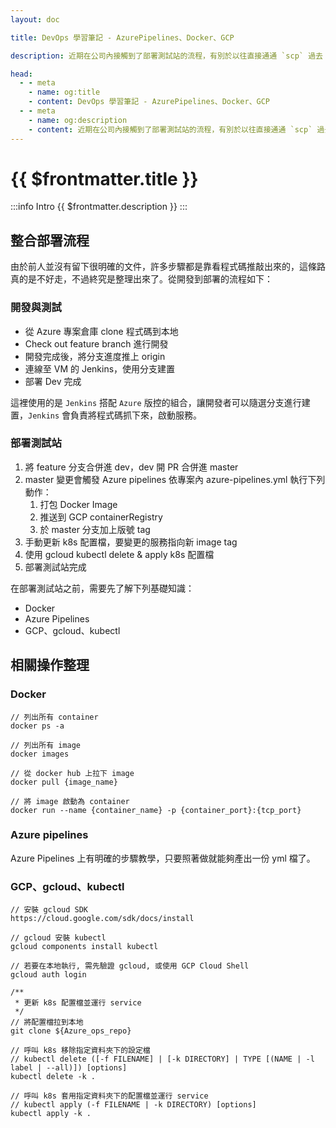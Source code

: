 ```yaml
---
layout: doc

title: DevOps 學習筆記 - AzurePipelines、Docker、GCP

description: 近期在公司內接觸到了部署測試站的流程，有別於以往直接通通 `scp` 過去 VM 的暴力方式，這裡採用的是` AzurePipelines`、`Docker`、`GCP` 之間的半自動化協作，看來正在往 CI/CD 的路上發展。藉此機會，將學到的一些東西整理起來。

head:
  - - meta
    - name: og:title
    - content: DevOps 學習筆記 - AzurePipelines、Docker、GCP
  - - meta
    - name: og:description
    - content: 近期在公司內接觸到了部署測試站的流程，有別於以往直接通通 `scp` 過去 VM 的暴力方式，這裡採用的是` AzurePipelines`、`Docker`、`GCP` 之間的半自動化協作，看來正在往 CI/CD 的路上發展。藉此機會，將學到的一些東西整理起來。
---
```


# {{ $frontmatter.title }}

:::info Intro
{{ $frontmatter.description }}
:::

## 整合部署流程

由於前人並沒有留下很明確的文件，許多步驟都是靠看程式碼推敲出來的，這條路真的是不好走，不過終究是整理出來了。從開發到部署的流程如下：

### 開發與測試

- 從 Azure 專案倉庫 clone 程式碼到本地
- Check out feature branch 進行開發
- 開發完成後，將分支進度推上 origin
- 連線至 VM 的 Jenkins，使用分支建置
- 部署 Dev 完成

這裡使用的是 `Jenkins` 搭配 `Azure` 版控的組合，讓開發者可以隨選分支進行建置，`Jenkins` 會負責將程式碼抓下來，啟動服務。

### 部署測試站

1. 將 feature 分支合併進 dev，dev 開 PR 合併進 master
1. master 變更會觸發 Azure pipelines 依專案內 azure-pipelines.yml 執行下列動作：
   1. 打包 Docker Image
   2. 推送到 GCP containerRegistry
   3. 於 master 分支加上版號 tag
1. 手動更新 k8s 配置檔，要變更的服務指向新 image tag
1. 使用 gcloud kubectl delete & apply k8s 配置檔
1. 部署測試站完成

在部署測試站之前，需要先了解下列基礎知識：

- Docker
- Azure Pipelines
- GCP、gcloud、kubectl

## 相關操作整理

### Docker

```bash:line-numbers
// 列出所有 container
docker ps -a

// 列出所有 image
docker images

// 從 docker hub 上拉下 image
docker pull {image_name}

// 將 image 啟動為 container
docker run --name {container_name} -p {container_port}:{tcp_port}
```

### Azure pipelines

Azure Pipelines 上有明確的步驟教學，只要照著做就能夠產出一份 yml 檔了。

### GCP、gcloud、kubectl

```bash:line-numbers
// 安裝 gcloud SDK
https://cloud.google.com/sdk/docs/install

// gcloud 安裝 kubectl
gcloud components install kubectl

// 若要在本地執行, 需先驗證 gcloud, 或使用 GCP Cloud Shell
gcloud auth login

/**
 * 更新 k8s 配置檔並運行 service
 */
// 將配置檔拉到本地
git clone ${Azure_ops_repo}

// 呼叫 k8s 移除指定資料夾下的設定檔
// kubectl delete ([-f FILENAME] | [-k DIRECTORY] | TYPE [(NAME | -l label | --all)]) [options]
kubectl delete -k .

// 呼叫 k8s 套用指定資料夾下的配置檔並運行 service
// kubectl apply (-f FILENAME | -k DIRECTORY) [options]
kubectl apply -k .
```
